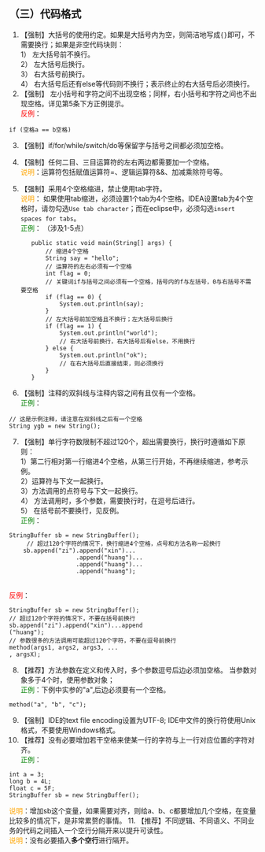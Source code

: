 ## （三）代码格式
1. 【强制】大括号的使用约定。如果是大括号内为空，则简洁地写成`{}`即可，不需要换行；如果是非空代码块则：
<br>1） 左大括号前不换行。
<br>2） 左大括号后换行。
<br>3） 右大括号前换行。
<br>4） 右大括号后还有else等代码则不换行；表示终止的右大括号后必须换行。 
2. 【强制】 左小括号和字符之间不出现空格；同样，右小括号和字符之间也不出现空格。详见第5条下方正例提示。
<br><span style="color:red">反例</span>：
```
if (空格a == b空格)
```
3. 【强制】if/for/while/switch/do等保留字与括号之间都必须加空格。 
4. 【强制】任何二目、三目运算符的左右两边都需要加一个空格。 
   <br><span style="color:orange">说明</span>：运算符包括赋值运算符=、逻辑运算符&&、加减乘除符号等。
5. 【强制】采用4个空格缩进，禁止使用tab字符。 
   <br><span style="color:orange">说明</span>：
    如果使用tab缩进，必须设置1个tab为4个空格。IDEA设置tab为4个空格时，请勿勾选`Use tab character`；而在eclipse中，必须勾选`insert spaces for tabs`。 
   <br><span style="color:green">正例</span>： （涉及1-5点）

          public static void main(String[] args) {
              // 缩进4个空格
              String say = "hello";
              // 运算符的左右必须有一个空格
              int flag = 0;
              // 关键词if与括号之间必须有一个空格，括号内的f与左括号，0与右括号不需要空格
              if (flag == 0) {
                  System.out.println(say);
              }
              // 左大括号前加空格且不换行；左大括号后换行
              if (flag == 1) {
                  System.out.println("world");
                  // 右大括号前换行，右大括号后有else，不用换行
              } else {
                  System.out.println("ok");
                  // 在右大括号后直接结束，则必须换行
              }
          }

6. 【强制】注释的双斜线与注释内容之间有且仅有一个空格。 
 <br><span style="color:green">正例</span>：
```
// 这是示例注释，请注意在双斜线之后有一个空格  
String ygb = new String(); 
```
7. 【强制】单行字符数限制不超过120个，超出需要换行，换行时遵循如下原则：
<br>1）第二行相对第一行缩进4个空格，从第三行开始，不再继续缩进，参考示例。
<br>2）运算符与下文一起换行。
<br>3）方法调用的点符号与下文一起换行。
<br>4） 方法调用时，多个参数，需要换行时，在逗号后进行。
<br>5） 在括号前不要换行，见反例。
<br><span style="color:green">正例</span>：
```
StringBuffer sb = new StringBuffer();
     // 超过120个字符的情况下，换行缩进4个空格，点号和方法名称一起换行
    sb.append("zi").append("xin")...
                   .append("huang")...
                   .append("huang")...
                   .append("huang");
```
<br><span style="color:red">反例</span>：
```
StringBuffer sb = new StringBuffer();  
// 超过120个字符的情况下，不要在括号前换行  
sb.append("zi").append("xin")...append      
("huang");    
// 参数很多的方法调用可能超过120个字符，不要在逗号前换行  
method(args1, args2, args3, ... 
, argsX); 
```
8. 【推荐】方法参数在定义和传入时，多个参数逗号后边必须加空格。 当参数对象多于4个时，使用参数对象；
<br><span style="color:green">正例</span>：下例中实参的"a",后边必须要有一个空格。 
```
method("a", "b", "c"); 
```
9. 【强制】IDE的text file encoding设置为UTF-8; IDE中文件的换行符使用Unix格式，不要使用Windows格式。 
10. 【推荐】没有必要增加若干空格来使某一行的字符与上一行对应位置的字符对齐。 
<br><span style="color:green">正例</span>： 
```
int a = 3;  
long b = 4L;  
float c = 5F;  
StringBuffer sb = new StringBuffer();
```
<span style="color:orange">说明</span>：增加sb这个变量，如果需要对齐，则给a、b、c都要增加几个空格，在变量比较多的情况下，是非常累赘的事情。 
11. 【推荐】不同逻辑、不同语义、不同业务的代码之间插入一个空行分隔开来以提升可读性。 
<br><span style="color:orange">说明</span>：没有必要插入**多个空行**进行隔开。 